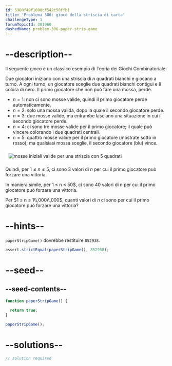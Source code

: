 ```yaml
---
id: 5900f49f1000cf542c50ffb1
title: 'Problema 306: gioco della striscia di carta'
challengeType: 1
forumTopicId: 301960
dashedName: problem-306-paper-strip-game
---
```


# --description--

Il seguente gioco è un classico esempio di Teoria dei Giochi Combinatoriale:

Due giocatori iniziano con una striscia di $n$ quadrati bianchi e giocano a turno. A ogni turno, un giocatore sceglie due quadrati bianchi contigui e li colora di nero. Il primo giocatore che non può fare una mossa, perde.

- $n = 1$: non ci sono mosse valide, quindi il primo giocatore perde automaticamente.
- $n = 2$: solo una mossa valida, dopo la quale il secondo giocatore perde.
- $n = 3$: due mosse valide, ma entrambe lasciano una situazione in cui il secondo giocatore perde.
- $n = 4$: ci sono tre mosse valide per il primo giocatore; il quale può vincere colorando i due quadrati centrali.
- $n = 5$: quattro mosse valide per il primo giocatore (mostrate sotto in rosso); ma qualsiasi mossa sceglie, il secondo giocatore (blu) vince.

<img class="img-responsive center-block" alt="mosse iniziali valide per una striscia con 5 quadrati" src="https://cdn.freecodecamp.org/curriculum/project-euler/paper-strip-game.gif" style="background-color: white; padding: 10px;" />

Quindi, per $1 ≤ n ≤ 5$, ci sono 3 valori di $n$ per cui il primo giocatore può forzare una vittoria.

In maniera simile, per 1 ≤ n ≤ 50$, ci sono 40 valori di $n$ per cui il primo giocatore può forzare una vittoria.

Per $1 ≤ n ≤ 1\\,000\\,000$, quanti valori di $n$ ci sono per cui il primo giocatore può forzare una vittoria?

# --hints--

`paperStripGame()` dovrebbe restituire `852938`.

```js
assert.strictEqual(paperStripGame(), 852938);
```

# --seed--

## --seed-contents--

```js
function paperStripGame() {

  return true;
}

paperStripGame();
```

# --solutions--

```js
// solution required
```

